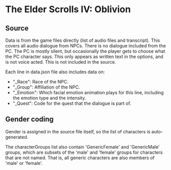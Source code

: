 # The Elder Scrolls IV: Oblivion

## Source

Data is from the game files directly (list of audio files and transcript). This covers all audio dialogue from NPCs. There is no dialogue included from the PC. The PC is mostly silent, but occasionally the player gets to choose what the PC character says. This only appears as written text in the options, and is not voice acted. This is not included in the source.

Each line in data.json file also includes data on:

-  "_Race": Race of the NPC.
-  "_Group": Affiliation of the NPC.
-  "_Emotion": Which facial emotion animation plays for this line, including the emotion type and the intensity.
-  "_Quest": Code for the quest that the dialogue is part of.

## Gender coding

Gender is assigned in the source file itself, so the list of characters is auto-generated. 

The characterGroups list also contain 'GenericFemale' and 'GenericMale' groups, which are subsets of the 'male' and 'female' groups for characters that are not named. That is, all generic characters are also members of 'male' or 'female'.